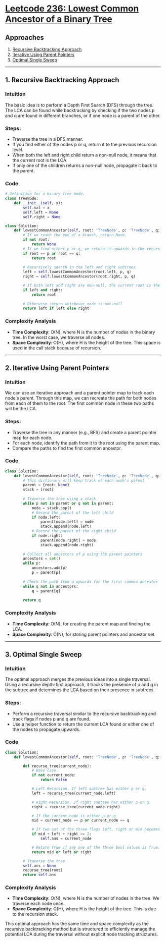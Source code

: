 # [Leetcode 236: Lowest Common Ancestor of a Binary Tree](https://leetcode.com/problems/lowest-common-ancestor-of-a-binary-tree/)

## Approaches
1. [Recursive Backtracking Approach](#recursive-backtracking)
2. [Iterative Using Parent Pointers](#iterative-using-parent-pointers)
3. [Optimal Single Sweep](#optimal-single-sweep)

---

## 1. Recursive Backtracking Approach

### Intuition
The basic idea is to perform a Depth First Search (DFS) through the tree. The LCA can be found while backtracking by checking if the two nodes p and q are found in different branches, or if one node is a parent of the other.

### Steps:

- Traverse the tree in a DFS manner.
- If you find either of the nodes p or q, return it to the previous recursion level.
- When both the left and right child return a non-null node, it means that the current root is the LCA.
- If only one of the children returns a non-null node, propagate it back to the parent.

### Code

```python
# Definition for a binary tree node.
class TreeNode:
    def __init__(self, x):
        self.val = x
        self.left = None
        self.right = None

class Solution:
    def lowestCommonAncestor(self, root: 'TreeNode', p: 'TreeNode', q: 'TreeNode') -> 'TreeNode':
        # If we reach the end of a branch, return None.
        if not root:
            return None
        # If we find either p or q, we return it upwards in the recursion.
        if root == p or root == q:
            return root
        
        # Recursively search in the left and right subtrees
        left = self.lowestCommonAncestor(root.left, p, q)
        right = self.lowestCommonAncestor(root.right, p, q)

        # If both left and right are non-null, the current root is the LCA
        if left and right:
            return root
        
        # Otherwise return whichever node is non-null
        return left if left else right
```

### Complexity Analysis
- **Time Complexity**: O(N), where N is the number of nodes in the binary tree. In the worst case, we traverse all nodes.
- **Space Complexity**: O(H), where H is the height of the tree. This space is used in the call stack because of recursion.

---

## 2. Iterative Using Parent Pointers

### Intuition
We can use an iterative approach and a parent pointer map to track each node's parent. Through this map, we can recreate the path for both nodes from each of them to the root. The first common node in these two paths will be the LCA.

### Steps:

- Traverse the tree in any manner (e.g., BFS) and create a parent pointer map for each node.
- For each node, identify the path from it to the root using the parent map.
- Compare the paths to find the first common ancestor.

### Code

```python
class Solution:
    def lowestCommonAncestor(self, root: 'TreeNode', p: 'TreeNode', q: 'TreeNode') -> 'TreeNode':
        # This dictionary will keep track of each node's parent
        parent = {root: None}
        stack = [root]
        
        # Traverse the tree using a stack
        while p not in parent or q not in parent:
            node = stack.pop()
            # Record the parent of the left child
            if node.left:
                parent[node.left] = node
                stack.append(node.left)
            # Record the parent of the right child
            if node.right:
                parent[node.right] = node
                stack.append(node.right)
        
        # Collect all ancestors of p using the parent pointers
        ancestors = set()
        while p:
            ancestors.add(p)
            p = parent[p]
        
        # Check the path from q upwards for the first common ancestor
        while q not in ancestors:
            q = parent[q]
        
        return q
```

### Complexity Analysis
- **Time Complexity**: O(N), for creating the parent map and finding the LCA.
- **Space Complexity**: O(N), for storing parent pointers and ancestor set.

---

## 3. Optimal Single Sweep

### Intuition
The optimal approach merges the previous ideas into a single traversal. Using a recursive depth-first approach, it tracks the presence of p and q in the subtree and determines the LCA based on their presence in subtrees.

### Steps:

- Perform a recursive traversal similar to the recursive backtracking and track flags if nodes p and q are found.
- Use a helper function to return the current LCA found or either one of the nodes to propagate upwards.

### Code

```python
class Solution:
    def lowestCommonAncestor(self, root: 'TreeNode', p: 'TreeNode', q: 'TreeNode') -> 'TreeNode':

        def recurse_tree(current_node):
            # Base case.
            if not current_node:
                return False

            # Left Recursion. If left subtree has either p or q.
            left = recurse_tree(current_node.left)

            # Right Recursion. If right subtree has either p or q.
            right = recurse_tree(current_node.right)

            # If the current node is either p or q
            mid = current_node == p or current_node == q

            # If two out of the three flags left, right or mid becomes True.
            if mid + left + right >= 2:
                self.ans = current_node

            # Return True if any one of the three bool values is True.
            return mid or left or right

        # Traverse the tree
        self.ans = None
        recurse_tree(root)
        return self.ans
```

### Complexity Analysis
- **Time Complexity**: O(N), where N is the number of nodes in the tree. We traverse each node once.
- **Space Complexity**: O(H), where H is the height of the tree. This is due to the recursion stack.

This optimal approach has the same time and space complexity as the recursive backtracking method but is structured to efficiently manage the potential LCA during the traversal without explicit node tracking structures.

